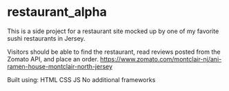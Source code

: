 # restaurant_alpha
This is a side project for a restaurant site mocked up by one of my favorite sushi restaurants in Jersey.

Visitors should be able to find the restaurant, read reviews posted from the Zomato API, and place an order.
https://www.zomato.com/montclair-nj/ani-ramen-house-montclair-north-jersey

Built using:
HTML
CSS
JS
No additional frameworks
